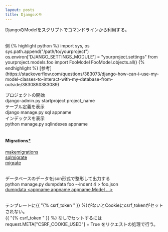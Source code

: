 ```yaml
---
layout: posts
title: Djangoメモ 
---
```

DjangoのModelをスクリプトでコマンドラインから利用する。 
  
<br/>
例
{% highlight python  %}
import sys, os
sys.path.append("/path/to/yourproject")
os.environ['DJANGO_SETTINGS_MODULE'] = "yourproject.settings"
from yourproject.models.foo import FooModel
FooModel.objects.all()
{% endhighlight %}
[参考](https://stackoverflow.com/questions/383073/django-how-can-i-use-my-model-classes-to-interact-with-my-database-from-outside/383089#383089)   
<br/>

プロジェクトの開始   
django-admin.py startproject project_name  
テーブル定義を表示   
django manage.py sql appname  
インデックスを表示  
python manage.py sqlindexes appname   
<br/>

#### Migrations[*](https://docs.djangoproject.com/en/1.7/topics/migrations/#module-django.db.migrations)
[makemigrations](https://docs.djangoproject.com/en/1.7/ref/django-admin/#django-admin-makemigrations)      
[sqlmigrate](https://docs.djangoproject.com/en/1.7/ref/django-admin/#django-admin-sqlmigrate)      
[migrate](https://docs.djangoproject.com/en/1.7/ref/django-admin/#django-admin-migrate)      
<br/>
  
データベースのデータをjson形式で整形して出力する     
python manage.py dumpdata foo --indent 4 &gt; foo.json  
[dumpdata &lt;appname appname appname.Model ...&gt;](https://docs.djangoproject.com/en/1.6/ref/django-admin/#dumpdata-appname-appname-appname-model)  
<br/>
  
テンプレートに{{ "{% csrf_token " }} %}がないとCookieにcsrf_tokenがセットされない。    
{{ "{% csrf_token " }} %} なしでセットするには
request.META["CSRF_COOKIE_USED"] = True
をリクエストの処理で行う。

